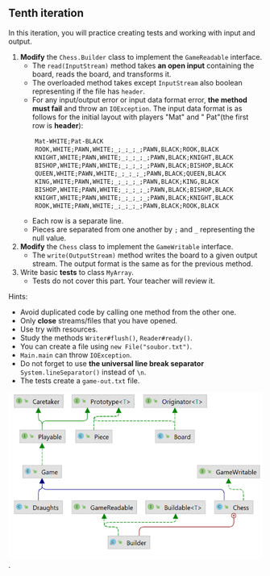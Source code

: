 ## Tenth iteration
In this iteration, you will practice creating tests and working with input and output.

1. **Modify** the `Chess.Builder` class to implement the `GameReadable` interface.
    - The `read(InputStream)` method takes **an open input** containing the board, reads the board,
      and transforms it.
    - The overloaded method takes except `InputStream` also boolean representing if the file has `header`.
    - For any input/output error or input data format error, **the method must fail** and throw an `IOException`.
      The input data format is as follows for the initial layout with players "Mat" and " Pat"(the first row is **header**):
    ```
        Mat-WHITE;Pat-BLACK
        ROOK,WHITE;PAWN,WHITE;_;_;_;_;PAWN,BLACK;ROOK,BLACK
        KNIGHT,WHITE;PAWN,WHITE;_;_;_;_;PAWN,BLACK;KNIGHT,BLACK
        BISHOP,WHITE;PAWN,WHITE;_;_;_;_;PAWN,BLACK;BISHOP,BLACK
        QUEEN,WHITE;PAWN,WHITE;_;_;_;_;PAWN,BLACK;QUEEN,BLACK
        KING,WHITE;PAWN,WHITE;_;_;_;_;PAWN,BLACK;KING,BLACK
        BISHOP,WHITE;PAWN,WHITE;_;_;_;_;PAWN,BLACK;BISHOP,BLACK
        KNIGHT,WHITE;PAWN,WHITE;_;_;_;_;PAWN,BLACK;KNIGHT,BLACK
        ROOK,WHITE;PAWN,WHITE;_;_;_;_;PAWN,BLACK;ROOK,BLACK
    ```
    - Each row is a separate line.
    - Pieces are separated from one another by `;` and `_` representing the null value.
2. **Modify** the `Chess` class to implement the `GameWritable` interface.
    - The `write(OutputStream)` method writes the board to a given output stream.
      The output format is the same as for the previous method.
3. Write basic **tests** to class `MyArray`.
    - Tests do not cover this part. Your teacher will review it.


Hints:
- Avoid duplicated code by calling one method from the other one.
- Only **close** streams/files that you have opened.
- Use try with resources.
- Study the methods `Writer#flush()`, `Reader#ready()`.
- You can create a file using `new File("soubor.txt")`.
- `Main.main` can throw `IOException`.
- Do not forget to use **the universal line break separator** `System.lineSeparator()` instead of `\n`.
- The tests create a `game-out.txt` file.

<img src="images/game10.png" alt="game10" width="600"/>.
